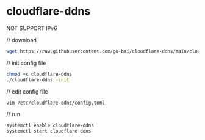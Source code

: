 # cloudflare-ddns

NOT SUPPORT IPv6

// download

```bash
wget https://raw.githubusercontent.com/go-bai/cloudflare-ddns/main/cloudflare-ddns
```

// init config file

```bash
chmod +x cloudflare-ddns
./cloudflare-ddns -init
```

// edit config file

```bash
vim /etc/cloudflare-ddns/config.toml
```

// run

```bash
systemctl enable cloudflare-ddns
systemctl start cloudflare-ddns
```
